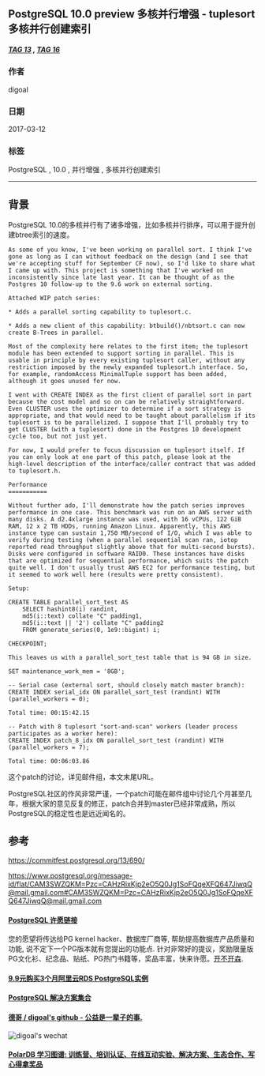 ## PostgreSQL 10.0 preview 多核并行增强 - tuplesort 多核并行创建索引  
##### [TAG 13](../class/13.md) , [TAG 16](../class/16.md)
                        
### 作者                                                                     
digoal                   
                          
### 日期                     
2017-03-12                    
                      
### 标签                   
PostgreSQL , 10.0 , 并行增强 , 多核并行创建索引  
                        
----                  
                           
## 背景            
PostgreSQL 10.0的多核并行有了诸多增强，比如多核并行排序，可以用于提升创建btree索引的速度。  
  
```  
As some of you know, I've been working on parallel sort. I think I've  
gone as long as I can without feedback on the design (and I see that  
we're accepting stuff for September CF now), so I'd like to share what  
I came up with. This project is something that I've worked on  
inconsistently since late last year. It can be thought of as the  
Postgres 10 follow-up to the 9.6 work on external sorting.  
  
Attached WIP patch series:  
  
* Adds a parallel sorting capability to tuplesort.c.  
  
* Adds a new client of this capability: btbuild()/nbtsort.c can now  
create B-Trees in parallel.  
  
Most of the complexity here relates to the first item; the tuplesort  
module has been extended to support sorting in parallel. This is  
usable in principle by every existing tuplesort caller, without any  
restriction imposed by the newly expanded tuplesort.h interface. So,  
for example, randomAccess MinimalTuple support has been added,  
although it goes unused for now.  
  
I went with CREATE INDEX as the first client of parallel sort in part  
because the cost model and so on can be relatively straightforward.  
Even CLUSTER uses the optimizer to determine if a sort strategy is  
appropriate, and that would need to be taught about parallelism if its  
tuplesort is to be parallelized. I suppose that I'll probably try to  
get CLUSTER (with a tuplesort) done in the Postgres 10 development  
cycle too, but not just yet.  
  
For now, I would prefer to focus discussion on tuplesort itself. If  
you can only look at one part of this patch, please look at the  
high-level description of the interface/caller contract that was added  
to tuplesort.h.  
  
Performance  
===========  
  
Without further ado, I'll demonstrate how the patch series improves  
performance in one case. This benchmark was run on an AWS server with  
many disks. A d2.4xlarge instance was used, with 16 vCPUs, 122 GiB  
RAM, 12 x 2 TB HDDs, running Amazon Linux. Apparently, this AWS  
instance type can sustain 1,750 MB/second of I/O, which I was able to  
verify during testing (when a parallel sequential scan ran, iotop  
reported read throughput slightly above that for multi-second bursts).  
Disks were configured in software RAID0. These instances have disks  
that are optimized for sequential performance, which suits the patch  
quite well. I don't usually trust AWS EC2 for performance testing, but  
it seemed to work well here (results were pretty consistent).  
  
Setup:  
  
CREATE TABLE parallel_sort_test AS  
    SELECT hashint8(i) randint,  
    md5(i::text) collate "C" padding1,  
    md5(i::text || '2') collate "C" padding2  
    FROM generate_series(0, 1e9::bigint) i;  
  
CHECKPOINT;  
  
This leaves us with a parallel_sort_test table that is 94 GB in size.  
  
SET maintenance_work_mem = '8GB';  
  
-- Serial case (external sort, should closely match master branch):  
CREATE INDEX serial_idx ON parallel_sort_test (randint) WITH  
(parallel_workers = 0);  
  
Total time: 00:15:42.15  
  
-- Patch with 8 tuplesort "sort-and-scan" workers (leader process  
participates as a worker here):  
CREATE INDEX patch_8_idx ON parallel_sort_test (randint) WITH  
(parallel_workers = 7);  
  
Total time: 00:06:03.86  
```  
  
这个patch的讨论，详见邮件组，本文末尾URL。  
  
PostgreSQL社区的作风非常严谨，一个patch可能在邮件组中讨论几个月甚至几年，根据大家的意见反复的修正，patch合并到master已经非常成熟，所以PostgreSQL的稳定性也是远近闻名的。  
      
## 参考      
https://commitfest.postgresql.org/13/690/  
  
https://www.postgresql.org/message-id/flat/CAM3SWZQKM=Pzc=CAHzRixKjp2eO5Q0Jg1SoFQqeXFQ647JiwqQ@mail.gmail.com#CAM3SWZQKM=Pzc=CAHzRixKjp2eO5Q0Jg1SoFQqeXFQ647JiwqQ@mail.gmail.com  

  
  
  
  
  
  
  
  
  
  
  
  
  
  
  
  
  
  
  
  
  
  
  
  
  
  
  
  
  
  
  
  
  
  
  
  
  
  
  
  
  
  
  
  
  
  
  
  
  
  
  
  
  
  
  
  
  
  
  
  
  
  
  
  
  
  
  
  
  
  
  
  
  
#### [PostgreSQL 许愿链接](https://github.com/digoal/blog/issues/76 "269ac3d1c492e938c0191101c7238216")
您的愿望将传达给PG kernel hacker、数据库厂商等, 帮助提高数据库产品质量和功能, 说不定下一个PG版本就有您提出的功能点. 针对非常好的提议，奖励限量版PG文化衫、纪念品、贴纸、PG热门书籍等，奖品丰富，快来许愿。[开不开森](https://github.com/digoal/blog/issues/76 "269ac3d1c492e938c0191101c7238216").  
  
  
#### [9.9元购买3个月阿里云RDS PostgreSQL实例](https://www.aliyun.com/database/postgresqlactivity "57258f76c37864c6e6d23383d05714ea")
  
  
#### [PostgreSQL 解决方案集合](https://yq.aliyun.com/topic/118 "40cff096e9ed7122c512b35d8561d9c8")
  
  
#### [德哥 / digoal's github - 公益是一辈子的事.](https://github.com/digoal/blog/blob/master/README.md "22709685feb7cab07d30f30387f0a9ae")
  
  
![digoal's wechat](../pic/digoal_weixin.jpg "f7ad92eeba24523fd47a6e1a0e691b59")
  
  
#### [PolarDB 学习图谱: 训练营、培训认证、在线互动实验、解决方案、生态合作、写心得拿奖品](https://www.aliyun.com/database/openpolardb/activity "8642f60e04ed0c814bf9cb9677976bd4")
  
